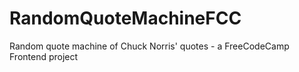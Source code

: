 # RandomQuoteMachineFCC
Random quote machine of Chuck Norris' quotes - a FreeCodeCamp Frontend project
